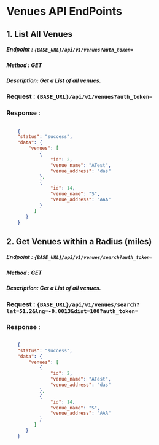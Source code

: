 # Venues API EndPoints


## 1. List All Venues

##### Endpoint :  `{BASE_URL}/api/v1/venues?auth_token=`
##### Method   :   GET
##### Description: Get a List of all venues.

### Request : `{BASE_URL}/api/v1/venues?auth_token=`

### Response : 

```json

    {
    "status": "success",
    "data": {
        "venues": [
            {
                "id": 2,
                "venue_name": "ATest",
                "venue_address": "das"
            },
            {
                "id": 14,
                "venue_name": "S",
                "venue_address": "AAA"
            }
          ]
       }
    }
```


## 2. Get Venues within a Radius (miles)

##### Endpoint :  `{BASE_URL}/api/v1/venues/search?auth_token=`
##### Method   :   GET
##### Description: Get a List of all venues.

### Request : `{BASE_URL}/api/v1/venues/search?lat=51.2&lng=-0.0013&dist=100?auth_token=`

### Response : 

```json

    {
    "status": "success",
    "data": {
        "venues": [
            {
                "id": 2,
                "venue_name": "ATest",
                "venue_address": "das"
            },
            {
                "id": 14,
                "venue_name": "S",
                "venue_address": "AAA"
            }
          ]
       }
    }
```






